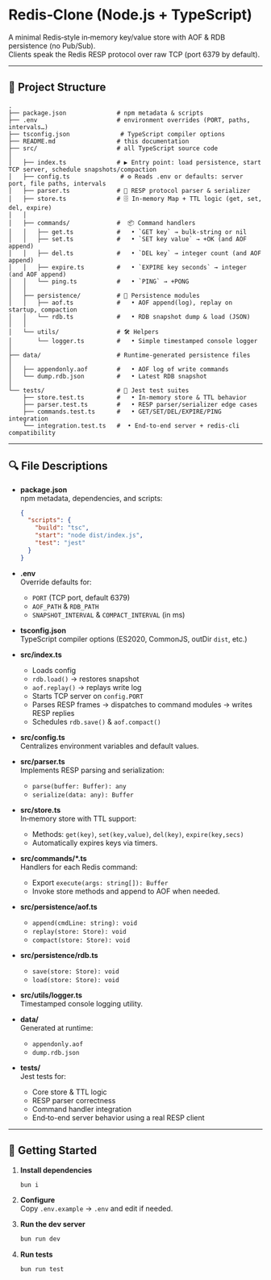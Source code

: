 # Redis‑Clone (Node.js + TypeScript)

A minimal Redis‑style in‑memory key/value store with AOF & RDB persistence (no Pub/Sub).  
Clients speak the Redis RESP protocol over raw TCP (port 6379 by default).

---

## 📂 Project Structure

```
.
├── package.json              # npm metadata & scripts
├── .env                      # environment overrides (PORT, paths, intervals…)
├── tsconfig.json              # TypeScript compiler options
├── README.md                 # this documentation
├── src/                      # all TypeScript source code
│
│   ├── index.ts              # ▶️ Entry point: load persistence, start TCP server, schedule snapshots/compaction
│   ├── config.ts              # ⚙️ Reads .env or defaults: server port, file paths, intervals
│   ├── parser.ts             # 🔄 RESP protocol parser & serializer
│   ├── store.ts              # 🗄️ In‑memory Map + TTL logic (get, set, del, expire)
│   │
│   ├── commands/             #  📦 Command handlers
│   │   ├── get.ts            #   • `GET key` → bulk‑string or nil
│   │   ├── set.ts            #   • `SET key value` → +OK (and AOF append)
│   │   ├── del.ts            #   • `DEL key` → integer count (and AOF append)
│   │   ├── expire.ts         #   • `EXPIRE key seconds` → integer (and AOF append)
│   │   └── ping.ts           #   • `PING` → +PONG
│   │
│   ├── persistence/          # 💾 Persistence modules
│   │   ├── aof.ts            #   • AOF append(log), replay on startup, compaction
│   │   └── rdb.ts            #   • RDB snapshot dump & load (JSON)
│   │
│   └── utils/                # 🛠️ Helpers
│       └── logger.ts         #   • Simple timestamped console logger
│
├── data/                     # Runtime‑generated persistence files
│
│   ├── appendonly.aof        #   • AOF log of write commands
│   └── dump.rdb.json         #   • Latest RDB snapshot
│
└── tests/                    # 🧪 Jest test suites
    ├── store.test.ts         #   • In‑memory store & TTL behavior
    ├── parser.test.ts        #   • RESP parser/serializer edge cases
    ├── commands.test.ts      #   • GET/SET/DEL/EXPIRE/PING integration
    └── integration.test.ts   #  • End‑to‑end server + redis‑cli compatibility
```

---

## 🔍 File Descriptions

- **package.json**  
  npm metadata, dependencies, and scripts:

  ```json
  {
    "scripts": {
      "build": "tsc",
      "start": "node dist/index.js",
      "test": "jest"
    }
  }
  ```

- **.env**  
  Override defaults for:

  - `PORT` (TCP port, default 6379)
  - `AOF_PATH` & `RDB_PATH`
  - `SNAPSHOT_INTERVAL` & `COMPACT_INTERVAL` (in ms)

- **tsconfig.json**  
  TypeScript compiler options (ES2020, CommonJS, outDir `dist`, etc.)

- **src/index.ts**

  - Loads config
  - `rdb.load()` → restores snapshot
  - `aof.replay()` → replays write log
  - Starts TCP server on `config.PORT`
  - Parses RESP frames → dispatches to command modules → writes RESP replies
  - Schedules `rdb.save()` & `aof.compact()`

- **src/config.ts**  
  Centralizes environment variables and default values.

- **src/parser.ts**  
  Implements RESP parsing and serialization:

  - `parse(buffer: Buffer): any`
  - `serialize(data: any): Buffer`

- **src/store.ts**  
  In‑memory store with TTL support:

  - Methods: `get(key)`, `set(key,value)`, `del(key)`, `expire(key,secs)`
  - Automatically expires keys via timers.

- **src/commands/\*.ts**  
  Handlers for each Redis command:

  - Export `execute(args: string[]): Buffer`
  - Invoke store methods and append to AOF when needed.

- **src/persistence/aof.ts**

  - `append(cmdLine: string): void`
  - `replay(store: Store): void`
  - `compact(store: Store): void`

- **src/persistence/rdb.ts**

  - `save(store: Store): void`
  - `load(store: Store): void`

- **src/utils/logger.ts**  
  Timestamped console logging utility.

- **data/**  
  Generated at runtime:

  - `appendonly.aof`
  - `dump.rdb.json`

- **tests/**  
  Jest tests for:
  - Core store & TTL logic
  - RESP parser correctness
  - Command handler integration
  - End‑to-end server behavior using a real RESP client

---

## 🚀 Getting Started

1. **Install dependencies**

   ```bash
   bun i
   ```

2. **Configure**  
   Copy `.env.example` → `.env` and edit if needed.

3. **Run the dev server**

   ```bash
   bun run dev
   ```

4. **Run tests**

   ```bash
   bun run test
   ```
